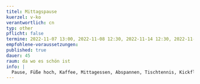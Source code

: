 ```yaml
---
titel: Mittagspause
kuerzel: v-ko
verantwortlich: cn
typ: other
pflicht: false
termine: 2022-11-07 13:00, 2022-11-08 12:30, 2022-11-14 12:30, 2022-11-15 12:30, 2022-11-17 12:30
empfohlene-voraussetzungen:
published: true
dauer: 45
raum: da wo es schön ist
info: |
  Pause, Füße hoch, Kaffee, Mittagessen, Abspannen, Tischtennis, Kickflip üben, Kochen, Mama anrufen, whatever.
---
```

